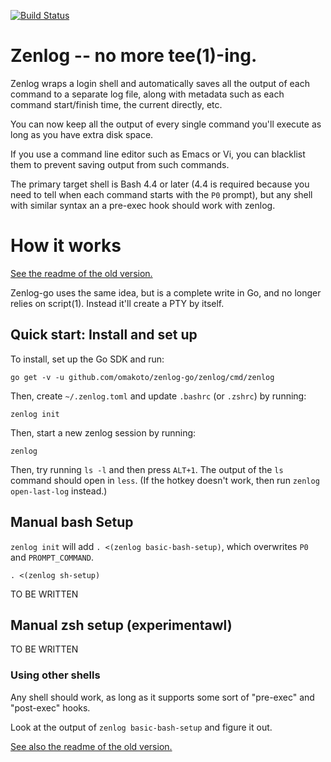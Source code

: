 [![Build Status](https://travis-ci.org/omakoto/zenlog-go.svg?branch=master)](https://travis-ci.org/omakoto/zenlog-go)

# Zenlog -- no more tee(1)-ing.

Zenlog wraps a login shell and automatically saves all the output of each command to a separate log
file, along with metadata such as each command start/finish time, the current directly, etc.

You can now keep all the output of every single command you'll execute as long as you have extra
disk space.

If you use a command line editor such as Emacs or Vi, you can blacklist them to prevent saving
output from such commands.

The primary target shell is Bash 4.4 or later (4.4 is required because you need to tell when each
command starts with the `P0` prompt), but any shell with similar syntax an a pre-exec hook should
work with zenlog.

# How it works

[See the readme of the old version.](https://github.com/omakoto/zenlog)

Zenlog-go uses the same idea, but is a complete write in Go, and no longer relies on script(1).
Instead it'll create a PTY by itself. 

## Quick start: Install and set up

To install, set up the Go SDK and run:

```
go get -v -u github.com/omakoto/zenlog-go/zenlog/cmd/zenlog 
```

Then, create `~/.zenlog.toml` and update `.bashrc` (or `.zshrc`) by running:

```
zenlog init
```

Then, start a new zenlog session by running:

```
zenlog
```

Then, try running `ls -l` and then press `ALT+1`. The output of the `ls` command should open
in `less`. (If the hotkey doesn't work, then run `zenlog open-last-log` instead.)


## Manual bash Setup

`zenlog init` will add `. <(zenlog basic-bash-setup)`, which overwrites `P0` and `PROMPT_COMMAND`.

```
. <(zenlog sh-setup)
```
 
TO BE WRITTEN

## Manual zsh setup (experimentawl)

TO BE WRITTEN

### Using other shells

Any shell should work, as long as it supports some sort of "pre-exec" and "post-exec" hooks.

Look at the output of `zenlog basic-bash-setup` and figure it out.


[See also the readme of the old version.](https://github.com/omakoto/zenlog)
